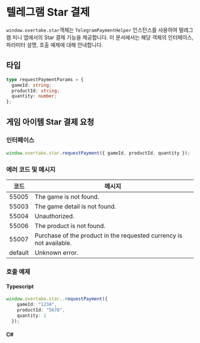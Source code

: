 # 텔레그램 Star 결제

`window.overtake.star`객체는 `TelegramPaymentHelper` 인스턴스를 사용하여 텔레그램 미니 앱에서의 Star 결제 기능을 제공합니다.
이 문서에서는 해당 객체의 인터페이스, 파라미터 설명, 호출 예제에 대해 안내합니다.

## 타입
```typescript
type requestPaymentParams = {
  gameId: string;    
  productId: string;  
  quantity: number;   
};
```

## 게임 아이템 Star 결제 요청

### 인터페이스
```javascript
window.overtake.star.requestPayment({ gameId, productId, quantity });
```

### 에러 코드 및 메시지
| 코드        | 메시지                                                         |
|-----------|------------------------------------------------------------------------|
| 55005    | The game is not found.                                           |
| 55003 | The game detail is not found.                                                       |
| 55004  | Unauthorized.                                                           |
| 55006  | The product is not found.                                                 |
| 55007  | Purchase of the product in the requested currency is not available.                                                        |
| default  | Unknown error.                                            |


### 호출 예제
#### Typescript
```typescript 
window.overtake.star..requestPayment({
    gameId: "1234",
    productId: "5678",
    quantity: 1
  });
```

#### C# 
